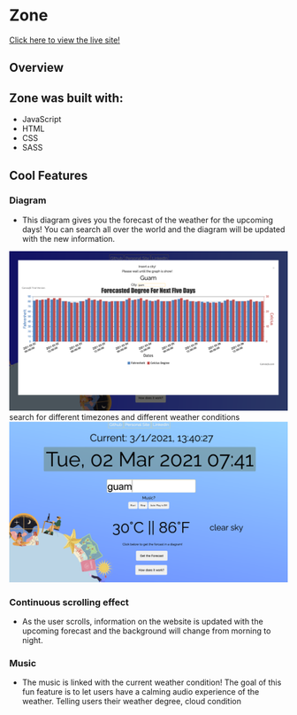 # Zone

[Click here to view the live site!](https://janebaik.github.io/zone/)

## Overview

## Zone was built with: 
* JavaScript
* HTML
* CSS
* SASS

## Cool Features 

### Diagram
* This diagram gives you the forecast of the weather for the upcoming days! You can search all over the world and the diagram will be updated with the new information. 
<img src="./readmepics/diagram.png" alt="">
search for different timezones and different weather conditions
<img src="readmepics/search.png" alt="">

### Continuous scrolling effect	
* As the user scrolls, information on the website is updated with the upcoming forecast and the background will change from morning to night. 

### Music
* The music is linked with the current weather condition! The goal of this fun feature is to let users have a calming audio experience of the weather. 
Telling users their weather degree, cloud condition

